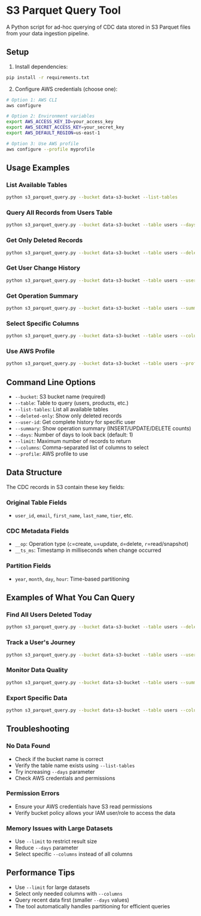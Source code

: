# S3 Parquet Query Tool

A Python script for ad-hoc querying of CDC data stored in S3 Parquet files from your data ingestion pipeline.

## Setup

1. Install dependencies:
```bash
pip install -r requirements.txt
```

2. Configure AWS credentials (choose one):
```bash
# Option 1: AWS CLI
aws configure

# Option 2: Environment variables
export AWS_ACCESS_KEY_ID=your_access_key
export AWS_SECRET_ACCESS_KEY=your_secret_key
export AWS_DEFAULT_REGION=us-east-1

# Option 3: Use AWS profile
aws configure --profile myprofile
```

## Usage Examples

### List Available Tables
```bash
python s3_parquet_query.py --bucket data-s3-bucket --list-tables
```

### Query All Records from Users Table
```bash
python s3_parquet_query.py --bucket data-s3-bucket --table users --days 7 --limit 100
```

### Get Only Deleted Records
```bash
python s3_parquet_query.py --bucket data-s3-bucket --table users --deleted-only --days 30
```

### Get User Change History
```bash
python s3_parquet_query.py --bucket data-s3-bucket --table users --user-id "550e8400-e29b-41d4-a716-446655440000" --days 30
```

### Get Operation Summary
```bash
python s3_parquet_query.py --bucket data-s3-bucket --table users --summary --days 7
```

### Select Specific Columns
```bash
python s3_parquet_query.py --bucket data-s3-bucket --table users --columns "user_id,email,__op,__ts_ms" --limit 50
```

### Use AWS Profile
```bash
python s3_parquet_query.py --bucket data-s3-bucket --table users --profile myprofile --days 1
```

## Command Line Options

- `--bucket`: S3 bucket name (required)
- `--table`: Table to query (users, products, etc.)
- `--list-tables`: List all available tables
- `--deleted-only`: Show only deleted records
- `--user-id`: Get complete history for specific user
- `--summary`: Show operation summary (INSERT/UPDATE/DELETE counts)
- `--days`: Number of days to look back (default: 1)
- `--limit`: Maximum number of records to return
- `--columns`: Comma-separated list of columns to select
- `--profile`: AWS profile to use

## Data Structure

The CDC records in S3 contain these key fields:

### Original Table Fields
- `user_id`, `email`, `first_name`, `last_name`, `tier`, etc.

### CDC Metadata Fields
- `__op`: Operation type (`c`=create, `u`=update, `d`=delete, `r`=read/snapshot)
- `__ts_ms`: Timestamp in milliseconds when change occurred

### Partition Fields
- `year`, `month`, `day`, `hour`: Time-based partitioning

## Examples of What You Can Query

### Find All Users Deleted Today
```bash
python s3_parquet_query.py --bucket data-s3-bucket --table users --deleted-only --days 1
```

### Track a User's Journey
```bash
python s3_parquet_query.py --bucket data-s3-bucket --table users --user-id "your-user-id" --days 30
```

### Monitor Data Quality
```bash
python s3_parquet_query.py --bucket data-s3-bucket --table users --summary --days 7
```

### Export Specific Data
```bash
python s3_parquet_query.py --bucket data-s3-bucket --table users --columns "user_id,email,tier,__op" --days 7 > user_changes.txt
```

## Troubleshooting

### No Data Found
- Check if the bucket name is correct
- Verify the table name exists using `--list-tables`
- Try increasing `--days` parameter
- Check AWS credentials and permissions

### Permission Errors
- Ensure your AWS credentials have S3 read permissions
- Verify bucket policy allows your IAM user/role to access the data

### Memory Issues with Large Datasets
- Use `--limit` to restrict result size
- Reduce `--days` parameter
- Select specific `--columns` instead of all columns

## Performance Tips

- Use `--limit` for large datasets
- Select only needed columns with `--columns`
- Query recent data first (smaller `--days` values)
- The tool automatically handles partitioning for efficient queries